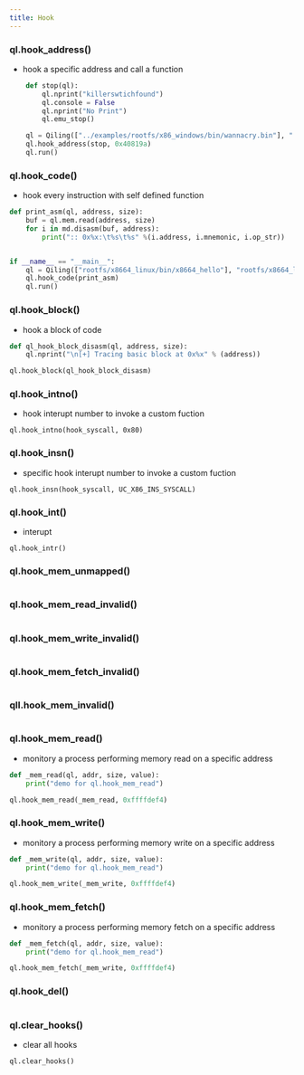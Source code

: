 ```yaml
---
title: Hook
---
```


### ql.hook_address()

- hook a specific address and call a function
```python
    def stop(ql):
        ql.nprint("killerswtichfound")
        ql.console = False
        ql.nprint("No Print")
        ql.emu_stop()

    ql = Qiling(["../examples/rootfs/x86_windows/bin/wannacry.bin"], "../examples/rootfs/x86_windows")
    ql.hook_address(stop, 0x40819a)
    ql.run()
```

### ql.hook_code()

- hook every instruction with self defined function
```python
def print_asm(ql, address, size):
    buf = ql.mem.read(address, size)
    for i in md.disasm(buf, address):
        print(":: 0x%x:\t%s\t%s" %(i.address, i.mnemonic, i.op_str))


if __name__ == "__main__":
    ql = Qiling(["rootfs/x8664_linux/bin/x8664_hello"], "rootfs/x8664_linux")
    ql.hook_code(print_asm)
    ql.run()
```

### ql.hook_block()
- hook a block of code
```python
def ql_hook_block_disasm(ql, address, size):
    ql.nprint("\n[+] Tracing basic block at 0x%x" % (address))

ql.hook_block(ql_hook_block_disasm)
```

### ql.hook_intno()

- hook interupt number to invoke a custom fuction
```
ql.hook_intno(hook_syscall, 0x80)
```

### ql.hook_insn()

- specific hook interupt number to invoke a custom fuction
```
ql.hook_insn(hook_syscall, UC_X86_INS_SYSCALL)
```


### ql.hook_int()
- interupt
```
ql.hook_intr()
```

### ql.hook_mem_unmapped()
```
```

### ql.hook_mem_read_invalid()
```
```

### ql.hook_mem_write_invalid()
```
```

### ql.hook_mem_fetch_invalid()
```
```

### qll.hook_mem_invalid()
```
```

### ql.hook_mem_read()

- monitory a process performing memory read on a specific address
```python
def _mem_read(ql, addr, size, value):
    print("demo for ql.hook_mem_read")

ql.hook_mem_read(_mem_read, 0xffffdef4)
```

### ql.hook_mem_write()

- monitory a process performing memory write on a specific address
```python
def _mem_write(ql, addr, size, value):
    print("demo for ql.hook_mem_read")

ql.hook_mem_write(_mem_write, 0xffffdef4)
```

### ql.hook_mem_fetch()

- monitory a process performing memory fetch on a specific address
```python
def _mem_fetch(ql, addr, size, value):
    print("demo for ql.hook_mem_read")

ql.hook_mem_fetch(_mem_write, 0xffffdef4)
```

### ql.hook_del()
```
```

### ql.clear_hooks() 
- clear all hooks
```
ql.clear_hooks()
```